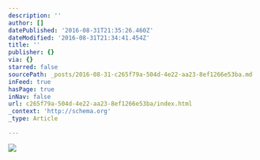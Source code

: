 ```yaml
---
description: ''
author: []
datePublished: '2016-08-31T21:35:26.460Z'
dateModified: '2016-08-31T21:34:41.454Z'
title: ''
publisher: {}
via: {}
starred: false
sourcePath: _posts/2016-08-31-c265f79a-504d-4e22-aa23-8ef1266e53ba.md
inFeed: true
hasPage: true
inNav: false
url: c265f79a-504d-4e22-aa23-8ef1266e53ba/index.html
_context: 'http://schema.org'
_type: Article

---
```

![](https://the-grid-user-content.s3-us-west-2.amazonaws.com/8c7f36ee-2c58-4f03-bd5f-7ae0328658a1.jpg)